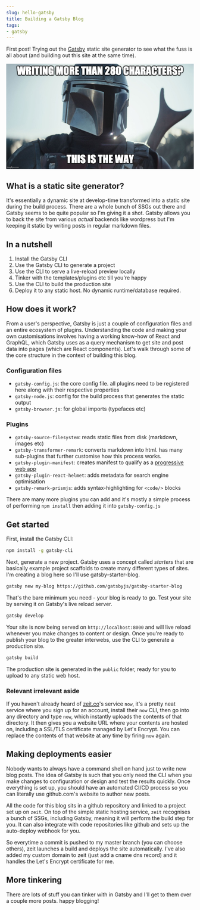 ```yaml
---
slug: hello-gatsby
title: Building a Gatsby Blog
tags:
- gatsby
---
```

First post! Trying out the [Gatsby](https://www.gatsbyjs.org/) static site generator to
see what the fuss is all about (and building out this site at the same time).

![alt text](../assets/mando-blog-meme.jpg "This is the way.")

## What is a static site generator?
It's essentially a dynamic site at develop-time transformed into a static site during the
build process. There are a whole bunch of SSGs out there and Gatsby seems to be quite
popular so I'm giving it a shot. Gatsby allows you to back the site from various *actual*
backends like wordpress but I'm keeping it static by writing posts in regular markdown
files.

## In a nutshell
1. Install the Gatsby CLI
2. Use the Gatsby CLI to generate a project
3. Use the CLI to serve a live-reload preview locally
4. Tinker with the templates/plugins etc till you're happy
5. Use the CLI to build the production site
6. Deploy it to any static host. No dynamic runtime/database required.

## How does it work?
From a user's perspective, Gatsby is just a couple of configuration files and an entire
ecosystem of plugins. Understanding the code and making your own customisations involves
having a working know-how of React and GraphQL, which Gatsby uses as a query mechanism to
get site and post data into pages (which are React components). Let's walk through some of
the core structure in the context of building this blog.

### Configuration files
* `gatsby-config.js`: the core config file. all plugins need to be registered here along
                      with their respective properties
* `gatsby-node.js`: config for the build process that generates the static output
* `gatsby-browser.js`: for global imports (typefaces etc)

### Plugins
* `gatsby-source-filesystem`: reads static files from disk (markdown, images etc)
* `gatsby-transformer-remark`: converts markdown into html. has many sub-plugins that
                               further customise how this process works.
* `gatsby-plugin-manifest`: creates manifest to qualify as a
                            [progressive web app](https://web.dev/progressive-web-apps)
* `gatsby-plugin-react-helmet`: adds metadata for search engine optimisation
* `gatsby-remark-prismjs`: adds syntax-highlighting for `<code/>` blocks

There are many more plugins you can add and it's mostly a simple process of performing
`npm install` then adding it into `gatsby-config.js`

## Get started
First, install the Gatsby CLI:
```bash
npm install -g gatsby-cli
```
Next, generate a new project. Gatsby uses a concept called *starters* that are basically
example project scaffolds to create many different types of sites. I'm creating a blog
here so I'll use gatsby-starter-blog.
```bash
gatsby new my-blog https://github.com/gatsbyjs/gatsby-starter-blog
```
That's the bare minimum you need - your blog is ready to go. Test your site by serving it
on Gatsby's live reload server.
```bash
gatsby develop
```
Your site is now being served on `http://localhost:8000` and will live reload whenever you
make changes to content or design. Once you're ready to publish your blog to the greater
interwebs, use the CLI to generate a production site.
```bash
gatsby build
```
The production site is generated in the `public` folder, ready for you to upload to any
static web host.

### Relevant irrelevant aside
If you haven't already heard of [zeit.co](https://zeit.co)'s service `now`, it's a pretty
neat service where you sign up for an account, install their `now` CLI, then go into any
directory and type `now`, which instantly uploads the contents of that directory. It then
gives you a website URL where your contents are hosted on, including a SSL/TLS
certificate managed by Let's Encrypt. You can replace the contents of that website at any
time by firing `now` again.

## Making deployments easier
Nobody wants to always have a command shell on hand just to write new blog posts. The idea
of Gatsby is such that you only need the CLI when you make changes to configuration or
design and test the results quickly. Once everything is set up, you should have an
automated CI/CD process so you can literally use github.com's website to author new posts.

All the code for this blog sits in a github repository and linked to a project set up on
`zeit`. On top of the simple static hosting service, `zeit` recognises a bunch of SSGs,
including Gatsby, meaning it will perform the build step for you. It can also integrate
with code repositories like github and sets up the auto-deploy webhook for you.

So everytime a commit is pushed to my master branch (you can choose others), zeit launches
a build and deploys the site automatically. I've also added my custom domain to zeit (just
add a cname dns record) and it handles the Let's Encrypt certificate for me.

## More tinkering
There are lots of stuff you can tinker with in Gatsby and I'll get to them over a couple
more posts. happy blogging!
